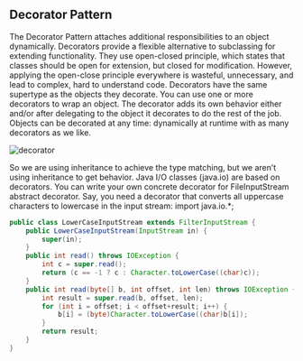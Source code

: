 ## Decorator Pattern
The Decorator Pattern attaches additional responsibilities to an object dynamically. Decorators provide a flexible alternative to subclassing for extending functionality. They use open-closed principle, which states that classes should be open for extension, but closed for modification. However, applying the open-close principle everywhere is wasteful, unnecessary, and lead to complex, hard to understand code.
Decorators have the same supertype as the objects they decorate. You can use one or more decorators to wrap an object. The decorator adds its own behavior either and/or after delegating to the object it decorates to do the rest of the job. Objects can be decorated at any time: dynamically at runtime with as many decorators as we like.

![decorator](https://cloud.githubusercontent.com/assets/13823751/16876857/4d3c9c78-4a6b-11e6-8eaa-b3bc6ffca51c.jpg)

So we are using inheritance to achieve the type matching, but we aren’t using inheritance to get behavior.
Java I/O classes (java.io) are based on decorators. You can write your own concrete decorator for FileInputStream abstract decorator. Say, you need a decorator that converts all uppercase characters to lowercase in the input stream:
import java.io.*;
```java
public class LowerCaseInputStream extends FilterInputStream {
	public LowerCaseInputStream(InputStream in) {
		super(in);
	}
	public int read() throws IOException {
		int c = super.read();
		return (c == -1 ? c : Character.toLowerCase((char)c));
	}		
	public int read(byte[] b, int offset, int len) throws IOException {
		int result = super.read(b, offset, len);
		for (int i = offset; i < offset+result; i++) {
			b[i] = (byte)Character.toLowerCase((char)b[i]);
		}
		return result;
	}
}
```
